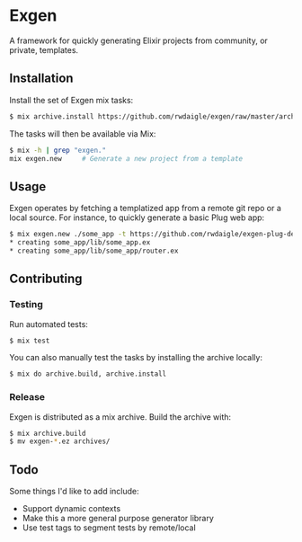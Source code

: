 # Exgen

A framework for quickly generating Elixir projects from community, or private, templates.

## Installation

Install the set of Exgen mix tasks:

```bash
$ mix archive.install https://github.com/rwdaigle/exgen/raw/master/archives/exgen-0.4.0.ez
```

The tasks will then be available via Mix:

```bash
$ mix -h | grep "exgen."
mix exgen.new     # Generate a new project from a template
```

## Usage

Exgen operates by fetching a templatized app from a remote git repo or a local source. For instance, to quickly generate a basic Plug web app:

```bash
$ mix exgen.new ./some_app -t https://github.com/rwdaigle/exgen-plug-default.git
* creating some_app/lib/some_app.ex
* creating some_app/lib/some_app/router.ex
```

## Contributing

### Testing

Run automated tests:

```bash
$ mix test
```

You can also manually test the tasks by installing the archive locally:

```bash
$ mix do archive.build, archive.install
```

### Release

Exgen is distributed as a mix archive. Build the archive with:

```bash
$ mix archive.build
$ mv exgen-*.ez archives/
```

## Todo

Some things I'd like to add include:

* Support dynamic contexts
* Make this a more general purpose generator library
* Use test tags to segment tests by remote/local
